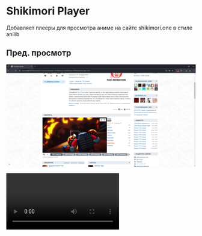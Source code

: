 # Shikimori Player

Добавляет плееры для просмотра аниме на сайте shikimori.one в стиле anilib

## Пред. просмотр

![screenshot1](./assets/screenshot1.png)

<video controls>
  <source src="./assets/preview.mp4" type="video/mp4">
</video>